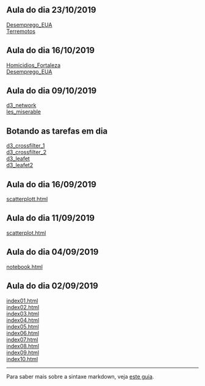 ## Aula do dia 23/10/2019
[Desemprego_EUA](d3_interactive/taxa-de-desemprego-nos-eua-em-agosto-de-2016/index.html)<br>
[Terremotos](d3_interactive/d3-com-crossfilter-dc-js-e-leaflet-parte-2/index.html)<br>

## Aula do dia 16/10/2019
[Homicidios_Fortaleza](d3_color/homicidios-em-fortaleza-em-2012/index.html)<br>
[Desemprego_EUA](d3_color/taxa-de-desemprego-nos-eua-em-agosto-de-2016/index.html)<br>

## Aula do dia 09/10/2019
[d3_network](d3_network/index.html)<br>
[les_miserable](les_miserable/index.html)<br>

## Botando as tarefas em dia
[d3_crossfilter_1](d3_crossfilter_1/index.html)<br>
[d3_crossfilter_2](d3_crossfilter_2/index.html)<br>
[d3_leafet](d3_leafet/index.html)<br>
[d3_leafet2](d3_leafet/index.html)

## Aula do dia 16/09/2019
[scatterplott.html](d3_update/scatterplot.html)<br>

## Aula do dia 11/09/2019
[scatterplot.html](d3_scale/scatterplot.html)<br>

## Aula do dia 04/09/2019
[notebook.html](d3_intro/notebook.html)<br>

## Aula do dia 02/09/2019

[index01.html](basic/index01.html)<br>
[index02.html](basic/index02.html)<br>
[index03.html](basic/index03.html)<br>
[index04.html](basic/index04.html)<br>
[index05.html](basic/index05.html)<br>
[index06.html](basic/index06.html)<br>
[index07.html](basic/index07.html)<br>
[index08.html](basic/index08.html)<br>
[index09.html](basic/index09.html)<br>
[index10.html](basic/index10.html)<br>

---

Para saber mais sobre a sintaxe markdown, veja [este guia](https://guides.github.com/features/mastering-markdown/).
